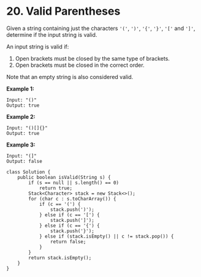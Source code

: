 # 20. Valid Parentheses

Given a string containing just the characters `'('`, `')'`, `'{'`, `'}'`, `'['` and `']'`, determine if the input string is valid.

An input string is valid if:

1. Open brackets must be closed by the same type of brackets.
2. Open brackets must be closed in the correct order.

Note that an empty string is also considered valid.

**Example 1:**

```text
Input: "()"
Output: true
```

**Example 2:**

```text
Input: "()[]{}"
Output: true
```

**Example 3:**

```text
Input: "(]"
Output: false
```

```text
class Solution {
    public boolean isValid(String s) {
        if (s == null || s.length() == 0)
            return true;
        Stack<Character> stack = new Stack<>();
        for (char c : s.toCharArray()) {
            if (c == '(') {
                stack.push(')');
            } else if (c == '[') {
                stack.push(']');
            } else if (c == '{') {
                stack.push('}');
            } else if (stack.isEmpty() || c != stack.pop()) {
                return false;
            }
        }
        return stack.isEmpty();
    }
}
```

